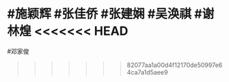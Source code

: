 #施颖辉
#张佳侨
#张建娴
#吴涣祺
#谢林煌
<<<<<<< HEAD
=======
#邓家俊
>>>>>>> 82077aa1a00d4f12170de50997e64ca7a1d5aee9
